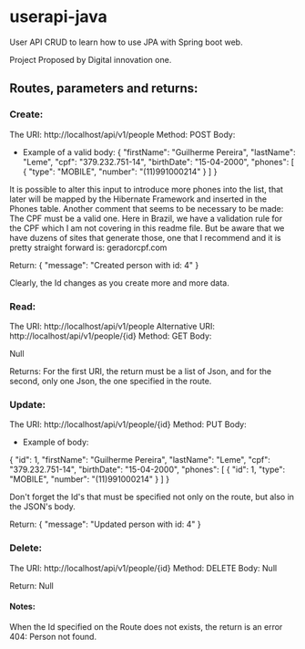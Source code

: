 # userapi-java
User API CRUD to learn how to use JPA with Spring boot web.


Project Proposed by Digital innovation one.

## Routes, parameters and returns:

### Create:

The URI: http://localhost/api/v1/people 
Method: POST 
Body: 

 - Example of a valid body:
{
    "firstName": "Guilherme Pereira",
    "lastName": "Leme",
    "cpf": "379.232.751-14",
    "birthDate": "15-04-2000",
    "phones": [
        {
            "type": "MOBILE",
            "number": "(11)991000214"
        }
    ]
}

It is possible to alter this input to introduce more phones into the list, that later will be mapped by the Hibernate Framework and inserted in the Phones table.
Another comment that seems to be necessary to be made: The CPF must be a valid one. Here in Brazil, we have a validation rule for the CPF which I am not covering in this readme file.
But be aware that we have duzens of sites that generate those, one that I recommend and it is pretty straight forward is: geradorcpf.com

Return: 
{
    "message": "Created person with id: 4"
}

Clearly, the Id changes as you create more and more data.

### Read:

The URI: http://localhost/api/v1/people
Alternative URI: http://localhost/api/v1/people/{id}
Method: GET
Body:

Null

Returns: For the first URI, the return must be a list of Json, and for the second, only one Json, the one specified in the route.


### Update:

The URI: http://localhost/api/v1/people/{id}
Method: PUT
Body:

 - Example of body:
 
{
    "id": 1,
    "firstName": "Guilherme Pereira",
    "lastName": "Leme",
    "cpf": "379.232.751-14",
    "birthDate": "15-04-2000",
    "phones": [
        {
            "id": 1,
            "type": "MOBILE",
            "number": "(11)991000214"
        }
    ]
}

Don't forget the Id's that must be specified not only on the route, but also in the JSON's body.

Return:
{
    "message": "Updated person with id: 4"
}

### Delete:

The URI: http://localhost/api/v1/people/{id}
Method: DELETE
Body:
Null

Return:
Null


#### Notes:

When the Id specified on the Route does not exists, the return is an error 404: Person not found.

